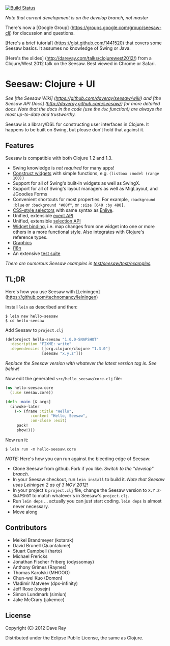 [![Build Status](https://secure.travis-ci.org/daveray/seesaw.png?branch=develop)](http://travis-ci.org/daveray/seesaw)

_Note that current development is on the *develop* branch, not master_

There's now a [Google Group] (https://groups.google.com/group/seesaw-clj) for discussion and questions.

[Here's a brief tutorial] (https://gist.github.com/1441520) that covers some Seesaw basics. It assumes no knowledge of Swing or Java.

[Here's the slides] (http://darevay.com/talks/clojurewest2012/) from a Clojure/West 2012 talk on the Seesaw. Best viewed in Chrome or Safari.

# Seesaw: Clojure + UI

_*See [the Seesaw Wiki] (https://github.com/daveray/seesaw/wiki) and [the Seesaw API Docs] (http://daveray.github.com/seesaw/) for more detailed docs. Note that the docs in the code (use the `doc` function!) are always the most up-to-date and trustworthy.*_

Seesaw is a library/DSL for constructing user interfaces in Clojure. It happens to be built on Swing, but please don't hold that against it.

## Features

Seesaw is compatible with both Clojure 1.2 and 1.3.

* Swing knowledge is *not required* for many apps!
* [Construct widgets](https://github.com/daveray/seesaw/wiki/Widgets) with simple functions, e.g. `(listbox :model (range 100))`
* Support for all of Swing's built-in widgets as well as SwingX.
* Support for all of Swing's layout managers as well as MigLayout, and JGoodies Forms
* Convenient shortcuts for most properties. For example, `:background :blue` or `:background "#00f"`, or `:size [640 :by 480]`.
* [CSS-style selectors](https://github.com/daveray/seesaw/wiki/Selectors) with same syntax as [Enlive](https://github.com/cgrand/enlive).
* Unified, extensible [event API](https://github.com/daveray/seesaw/wiki/Handling-events)
* Unified, extensible [selection API](https://github.com/daveray/seesaw/wiki/Handling-selection)
* [Widget binding](http://blog.darevay.com/2011/07/seesaw-widget-binding/), i.e. map changes from one widget into one or more others in a more functional style. Also integrates with Clojure's reference types.
* [Graphics](https://github.com/daveray/seesaw/wiki/Graphics)
* [i18n](https://github.com/daveray/seesaw/wiki/Resource-bundles-and-i18n)
* An extensive [test suite](https://github.com/daveray/seesaw/tree/master/test/seesaw/test)

_There are numerous Seesaw examples in [test/seesaw/test/examples](https://github.com/daveray/seesaw/tree/master/test/seesaw/test/examples)._

## TL;DR

Here's how you use Seesaw with [Leiningen] (https://github.com/technomancy/leiningen)

Install `lein` as described and then:

    $ lein new hello-seesaw
    $ cd hello-seesaw

Add Seesaw to `project.clj`

```clojure
(defproject hello-seesaw "1.0.0-SNAPSHOT"
  :description "FIXME: write"
  :dependencies [[org.clojure/clojure "1.3.0"]
                [seesaw "x.y.z"]])
```

_Replace the Seesaw version with whatever the latest version tag is. See below!_

Now edit the generated `src/hello_seesaw/core.clj` file:

```clojure
(ns hello-seesaw.core
  (:use seesaw.core))

(defn -main [& args]
  (invoke-later
    (-> (frame :title "Hello",
           :content "Hello, Seesaw",
           :on-close :exit)
     pack!
     show!)))
```

Now run it:

    $ lein run -m hello-seesaw.core

*NOTE:* Here's how you can run against the bleeding edge of Seesaw:

* Clone Seesaw from github. Fork if you like. *Switch to the "develop" branch.*
* In your Seesaw checkout, run `lein install` to build it. *Note that Seesaw uses Leiningen 2 as of 3 NOV 2012!*
* In your project's `project.clj` file, change the Seesaw version to `X.Y.Z-SNAPSHOT` to match whatever's in Seesaw's `project.clj`.
* Run `lein deps` ... actually you can just start coding. `lein deps` is almost never necessary.
* Move along

## Contributors

* Meikel Brandmeyer (kotarak)
* David Brunell (Quantalume)
* Stuart Campbell (harto)
* Michael Frericks
* Jonathan Fischer Friberg (odyssomay)
* Anthony Grimes (Raynes)
* Thomas Karolski (MHOOO)
* Chun-wei Kuo (Domon)
* Vladimir Matveev (dpx-infinity)
* Jeff Rose (rosejn)
* Simon Lundmark (simlun)
* Jake McCrary (jakemcc)

## License

Copyright (C) 2012 Dave Ray

Distributed under the Eclipse Public License, the same as Clojure.


